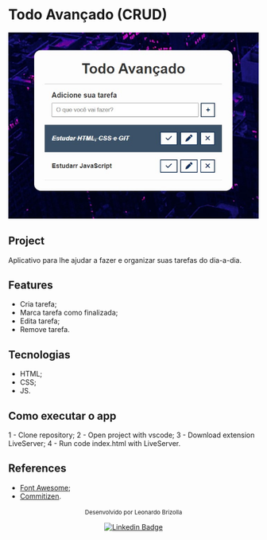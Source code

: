 # Todo Avançado (CRUD)

![cover](.github/home.jpg?style=flat)

## Project

Aplicativo para lhe ajudar a fazer e organizar suas tarefas do dia-a-dia.

## Features

- Cria tarefa;
- Marca tarefa como finalizada;
- Edita tarefa;
- Remove tarefa.

## Tecnologias

- HTML;
- CSS;
- JS.

## Como executar o app

1 - Clone repository;
2 - Open project with vscode;
3 - Download extension LiveServer;
4 - Run code index.html with LiveServer.

## References

- [Font Awesome](https://cdnjs.com/libraries/font-awesome);
- [Commitizen](https://github.com/commitizen/cz-cli).

<div align="center">
  <small>Desenvolvido por Leonardo Brizolla</small>

  [![Linkedin Badge](https://img.shields.io/badge/-Leonardo%20Brizolla-6633cc?style=flat-square&logo=Linkedin&logoColor=white&link=https://www.linkedin.com/in/leonardo-brizolla/)](https://www.linkedin.com/in/leonardo-brizolla/)
</div>
